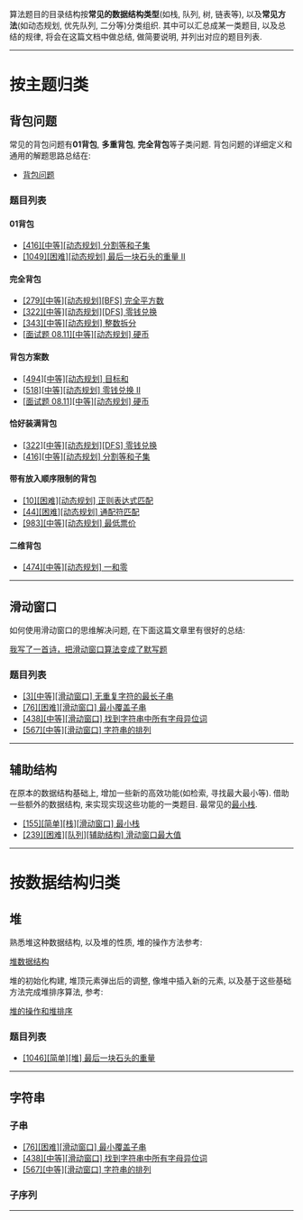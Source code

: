 算法题目的目录结构按**常见的数据结构类型**(如栈, 队列, 树, 链表等), 以及**常见方法**(如动态规划, 优先队列, 二分等)分类组织. 其中可以汇总成某一类题目, 以及总结的规律, 将会在这篇文档中做总结, 做简要说明, 并列出对应的题目列表.

---

# 按主题归类

## 背包问题

常见的背包问题有**01背包**, **多重背包**, **完全背包**等子类问题. 背包问题的详细定义和通用的解题思路总结在:

- [背包问题](/docs/problems/解法归类/背包问题.md)

### 题目列表

#### 01背包

- [[416][中等][动态规划] 分割等和子集](/docs/problems/动态规划/416-分割等和子集.md)
- [[1049][困难][动态规划] 最后一块石头的重量 II](/docs/problems/动态规划/1049-最后一块石头的重量-II.md)

#### 完全背包

- [[279][中等][动态规划][BFS] 完全平方数](/docs/problems/动态规划/279-完全平方数.md)
- [[322][中等][动态规划][DFS] 零钱兑换](/docs/problems/动态规划/322-零钱兑换.md)
- [[343][中等][动态规划] 整数拆分](/docs/problems/动态规划/343-整数拆分.md)
- [[面试题 08.11][中等][动态规划] 硬币](/docs/problems/动态规划/08.11-硬币.md)

#### 背包方案数

- [[494][中等][动态规划] 目标和](/docs/problems/动态规划/494-目标和.md)
- [[518][中等][动态规划] 零钱兑换 II](/docs/problems/动态规划/518-零钱兑换-II.md)
- [[面试题 08.11][中等][动态规划] 硬币](/docs/problems/动态规划/08.11-硬币.md)

#### 恰好装满背包

- [[322][中等][动态规划][DFS] 零钱兑换](/docs/problems/动态规划/322-零钱兑换.md)
- [[416][中等][动态规划] 分割等和子集](/docs/problems/动态规划/416-分割等和子集.md)

#### 带有放入顺序限制的背包

- [[10][困难][动态规划] 正则表达式匹配](/docs/problems/字符串/10-正则表达式匹配.md)
- [[44][困难][动态规划] 通配符匹配](/docs/problems/字符串/44-通配符匹配.md)
- [[983][中等][动态规划] 最低票价](/docs/problems/动态规划/983-最低票价.md)

#### 二维背包

- [[474][中等][动态规划] 一和零](/docs/problems/动态规划/474-一和零.md)

---

## 滑动窗口

如何使用滑动窗口的思维解决问题, 在下面这篇文章里有很好的总结:

[我写了一首诗，把滑动窗口算法变成了默写题](https://leetcode-cn.com/problems/minimum-window-substring/solution/hua-dong-chuang-kou-suan-fa-tong-yong-si-xiang-by-/)

### 题目列表

- [[3][中等][滑动窗口] 无重复字符的最长子串](/docs/problems/滑动窗口/3-无重复字符的最长子串.md)
- [[76][困难][滑动窗口] 最小覆盖子串](/docs/problems/滑动窗口/76-最小覆盖子串.md)
- [[438][中等][滑动窗口] 找到字符串中所有字母异位词](/docs/problems/滑动窗口/438-找到字符串中所有字母异位词.md)
- [[567][中等][滑动窗口] 字符串的排列](/docs/problems/滑动窗口/567-字符串的排列.md)

---

## 辅助结构

在原本的数据结构基础上, 增加一些新的高效功能(如检索, 寻找最大最小等). 借助一些额外的数据结构, 来实现实现这些功能的一类题目. 最常见的[最小栈](/docs/problems/栈/155-最小栈.md).

- [[155][简单][栈][滑动窗口] 最小栈](/docs/problems/栈/155-最小栈.md)
- [[239][困难][队列][辅助结构] 滑动窗口最大值](/docs/problems/队列/239-滑动窗口最大值.md)

---

# 按数据结构归类

## 堆

熟悉堆这种数据结构, 以及堆的性质, 堆的操作方法参考:

[堆数据结构](/docs/problems/堆/堆数据结构.md)

堆的初始化构建, 堆顶元素弹出后的调整, 像堆中插入新的元素, 以及基于这些基础方法完成堆排序算法, 参考:

[堆的操作和堆排序](/docs/problems/堆/堆排序.md)

### 题目列表

- [[1046][简单][堆] 最后一块石头的重量](/docs/problems/堆/1046-最后一块石头的重量.md)

---

## 字符串

### 子串

- [[76][困难][滑动窗口] 最小覆盖子串](/docs/problems/滑动窗口/76-最小覆盖子串.md)
- [[438][中等][滑动窗口] 找到字符串中所有字母异位词](/docs/problems/滑动窗口/438-找到字符串中所有字母异位词.md)
- [[567][中等][滑动窗口] 字符串的排列](/docs/problems/滑动窗口/567-字符串的排列.md)

### 子序列

---
